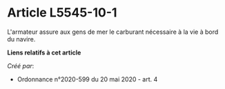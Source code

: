 # Article L5545-10-1

L'armateur assure aux gens de mer le carburant nécessaire à la vie à bord du navire.

**Liens relatifs à cet article**

_Créé par_:

  - Ordonnance n°2020-599 du 20 mai 2020 - art. 4
